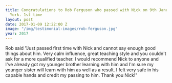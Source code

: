 ```yaml
---
title: Congratulations to Rob Ferguson who passed with Nick on 9th January 2017 at
  York. 1st time
layout: post
date: 2017-01-09 12:22:00 Z
image: "/img/testimonial-images/rob-ferguson.jpg"
year: 2017
---
```


Rob said "Just passed first time with Nick and cannot say enough good things about him. Very calm influence, great teaching style and you couldn't ask for a more qualified teacher. I would recommend Nick to anyone and I've already got my younger brother learning with him and I'm sure my younger sister will learn with him as well as a result. I felt very safe in his capable hands and credit my passing to him. Thank you Nick!"
